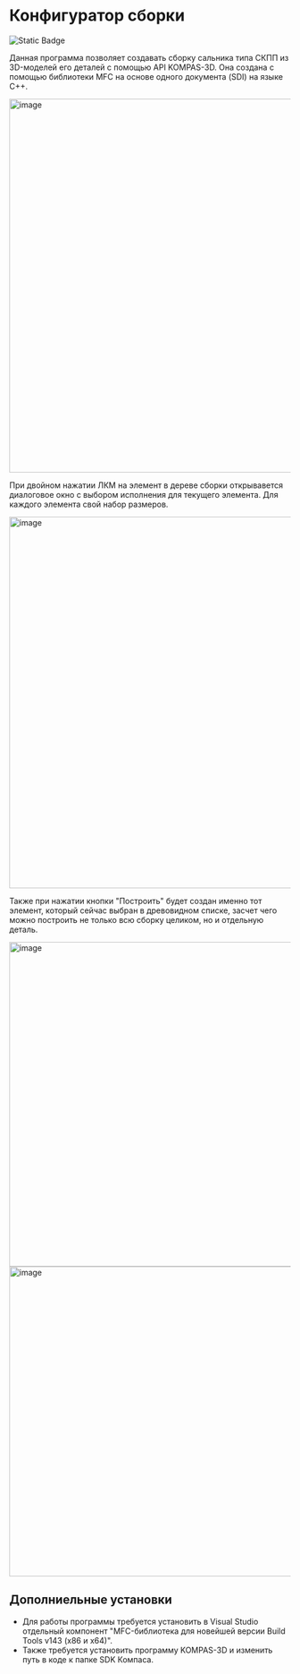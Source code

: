 # Конфигуратор сборки
![Static Badge](https://img.shields.io/badge/MFC-v143-blue)

Данная программа позволяет создавать сборку сальника типа СКПП из 3D-моделей его деталей с помощью API KOMPAS-3D. Она создана с помощью библиотеки MFC на основе одного документа (SDI) на языке C++.

<img width="1128" height="668" alt="image" src="https://github.com/user-attachments/assets/38c05ba8-cd7e-455d-a908-ef0717355614" />

При двойном нажатии ЛКМ на элемент в дереве сборки открывавется диалоговое окно с выбором исполнения для текущего элемента. Для каждого элемента свой набор размеров.

<img width="1121" height="664" alt="image" src="https://github.com/user-attachments/assets/3afd6d57-2000-4979-a82e-75a815a367d5" />

Также при нажатии кнопки "Построить" будет создан именно тот элемент, который сейчас выбран в древовидном списке, засчет чего можно построить не только всю сборку целиком, но и отдельную деталь.

<img width="1210" height="580" alt="image" src="https://github.com/user-attachments/assets/7f93aa3f-5ce5-403d-9508-0547902519a0" />

<img width="1191" height="554" alt="image" src="https://github.com/user-attachments/assets/828c7c2b-876b-457c-b38a-5cec1106a2ef" />


## Дополниельные установки

- Для работы программы требуется установить в Visual Studio отдельный компонент "MFC-библиотека для новейшей версии Build Tools v143 (x86 и x64)".
- Также требуется установить программу KOMPAS-3D и изменить путь в коде к папке SDK Компаса.
